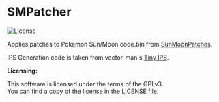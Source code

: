 # SMPatcher
![License](https://img.shields.io/badge/License-GPLv3-blue.svg)

Applies patches to Pokemon Sun/Moon code.bin from [SunMoonPatches](https://github.com/SciresM/SunMoonPatches).

IPS Generation code is taken from vector-man's [Tiny IPS](https://github.com/vector-man/tinyips).


**Licensing:**

This software is licensed under the terms of the GPLv3.  
You can find a copy of the license in the LICENSE file.
